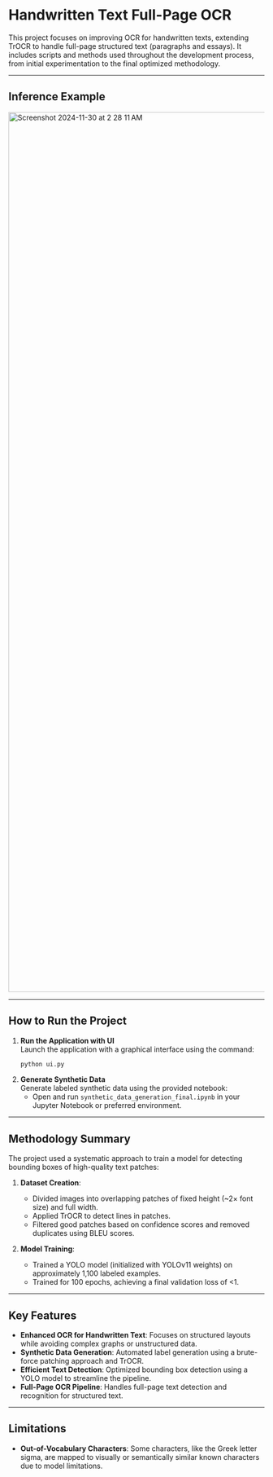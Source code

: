 # Handwritten Text Full-Page OCR

This project focuses on improving OCR for handwritten texts, extending TrOCR to handle full-page structured text (paragraphs and essays). It includes scripts and methods used throughout the development process, from initial experimentation to the final optimized methodology.

---

## Inference Example
<img width="1728" alt="Screenshot 2024-11-30 at 2 28 11 AM" src="https://github.com/user-attachments/assets/60670aaf-b1dc-44e1-803d-fa1c835ca392">

---

## **How to Run the Project**

1. **Run the Application with UI**  
   Launch the application with a graphical interface using the command:
   ```bash
   python ui.py


2. **Generate Synthetic Data**  
   Generate labeled synthetic data using the provided notebook:
    - Open and run `synthetic_data_generation_final.ipynb` in your Jupyter Notebook or preferred environment.

---

## **Methodology Summary**
The project used a systematic approach to train a model for detecting bounding boxes of high-quality text patches:

1. **Dataset Creation**:
    - Divided images into overlapping patches of fixed height (~2× font size) and full width.
    - Applied TrOCR to detect lines in patches.
    - Filtered good patches based on confidence scores and removed duplicates using BLEU scores.

2. **Model Training**:
    - Trained a YOLO model (initialized with YOLOv11 weights) on approximately 1,100 labeled examples.
    - Trained for 100 epochs, achieving a final validation loss of <1.

---

## **Key Features**

- **Enhanced OCR for Handwritten Text**: Focuses on structured layouts while avoiding complex graphs or unstructured data.
- **Synthetic Data Generation**: Automated label generation using a brute-force patching approach and TrOCR.
- **Efficient Text Detection**: Optimized bounding box detection using a YOLO model to streamline the pipeline.
- **Full-Page OCR Pipeline**: Handles full-page text detection and recognition for structured text.

---

## **Limitations**

- **Out-of-Vocabulary Characters**: Some characters, like the Greek letter sigma, are mapped to visually or semantically similar known characters due to model limitations.
